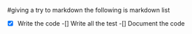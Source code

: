 #giving a try to markdown
the following is markdown list
-[x] Write the code
-[] Write all the test
-[] Document the code

